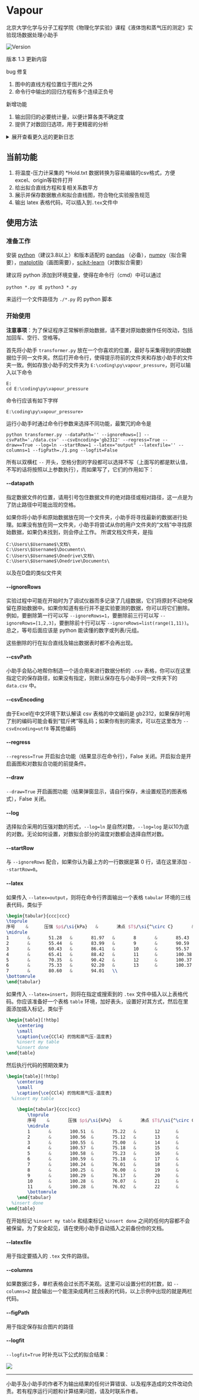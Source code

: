 # Vapour
北京大学化学与分子工程学院《物理化学实验》课程《液体饱和蒸气压的测定》实验现场数据处理小助手

![Version](https://img.shields.io/badge/Version-1.3-blue.svg)

版本 1.3 更新内容

bug 修复

1. 图中的直线方程位置位于图片之外
2. 命令行中输出的回归方程有多个连续正负号

新增功能

1. 输出回归的必要统计量，以便计算各类不确定度
2. 提供了对数回归选项，用于更精密的分析

<details>
<summary>展开查看更久远的更新日志</summary>

 ---	
	
版本 1.2 更新内容
	
bug 修复

1. 大量琐碎的画图问题
2. 输出的latex表格温度标签和压力标签写反

新增功能
1. 在图中显示直线方程和r<sup>2</sup>
2. 保存图片到指定位置
	
 ---
	
版本 1.1 更新内容
	
新增功能
1. 使得所绘制的直线拟合图符合物化实验报告的要求	
	
---
	
版本 1.0.5 更新内容
	
bug 修复
	
1. 修复了文件末尾空行导致的崩溃
2. 提高了解析数据文件的健壮性

新增功能
1. 支持了用户文档位于D盘的情况

---

版本 1.0 更新内容
	
bug 修复
1. 命令行参数 `--draw=False` 时仍然会弹窗画图
2. 在删去多行时命令行参数 `--startRow=0` 无效果
3. 不添加 `--ignoreRows` 时程序崩溃

新增功能
1. 可以输出 latex 表格代码，并插入到`.tex`文件的指定位置
	
---
</details>


## 当前功能

1. 将温度-压力计采集的 \*Hold.txt 数据转换为容易编辑的csv格式，方便excel、origin等软件打开
2. 给出拟合直线方程和复相关系数平方
3. 展示并保存数据散点和拟合直线图，符合物化实验报告规范
4. 输出 latex 表格代码，可以插入到`.tex`文件中


## 使用方法

### 准备工作

安装 [python](https://www.python.org)（建议3.8以上）和版本适配的 [pandas](https://pandas.pydata.org) （必备），[numpy](https://numpy.org)（拟合需要），[matplotlib](https://matplotlib.org)（画图需要），[scikit-learn](https://scikit-learn.org/stable/index.html)（对数拟合需要）

建议将 python 添加到环境变量，使得在命令行（cmd）中可以通过

```
python *.py 或 python3 *.py
```

来运行一个文件路径为 `./*.py` 的 python 脚本

### 开始使用

**注意事项**：为了保证程序正常解析原始数据，请不要对原始数据作任何改动，包括加回车、空行、空格等。

首先将小助手 `transformer.py` 放在一个你喜欢的位置，最好与采集得到的原始数据位于同一文件夹。然后打开命令行，使得提示符前的文件夹和存放小助手的文件夹一致。例如存放小助手的文件夹为 `E:\coding\py\vapour_pressure`，则可以输入以下命令

```
E:
cd E:\coding\py\vapour_pressure
```

命令行应该有如下字样

```
E:\coding\py\vapour_pressure>
```

运行小助手时通过命令行参数来选择不同功能，最繁冗的命令是

```
python transformer.py --dataPath='' --ignoreRows=[] --csvPath='./data.csv' --csvEncoding='gb2312' --regress=True --draw==True --log=ln --startRow=1 --latex="output" --latexfile='' --columns=1 --figPath=./1.png --logfit=False
```

所有以双横杠 `--` 开头，空格分割的字段都可以选择不写（上面写的都是默认值，不写的话将按照以上参数执行），而如果写了，它们的作用如下：

#### --datapath

指定数据文件的位置，请用引号包住数据文件的绝对路径或相对路径，这一点是为了防止路径中可能出现的空格。

如果你将小助手和原始数据放在同一个文件夹，小助手将寻找最新的数据进行处理。如果没有放在同一文件夹，小助手将尝试从你的用户文件夹的“文档”中寻找原始数据，如果仍未找到，则会停止工作。
所谓文档文件夹，是指
```
C:\Users\$Username$\文档\
C:\Users\$Username$\Documents\
C:\Users\$Username$\Onedrive\文档\
C:\Users\$Username$\Onedrive\Documents\
```
以及在D盘的类似文件夹

#### --ignoreRows

实验过程中可能在开始时为了调试仪器而多记录了几组数据，它们将原封不动地保留在原始数据中。如果你知道有些行并不是实验要测的数据，你可以将它们删除。例如，要删除第一行可以写 `--ignoreRows=1`，要删除前三行可以写 `--ignoreRows=[1,2,3]`，要删除前十行可以写 `--ignoreRows=list(range(1,11))`。总之，等号后面应该是 python 能读懂的数字或列表/元组。

这些删除的行在拟合直线及输出数据表时都不会再出现。

#### --csvPath

小助手会贴心地帮你制造一个适合用来进行数据分析的 `.csv` 表格，你可以在这里指定它的保存路径，如果没有指定，则默认保存在与小助手同一文件夹下的 `data.csv` 中。

#### --csvEncoding

由于Excel在中文环境下默认解读 csv 表格的中文编码是 gb2312，如果保存时用了别的编码可能会看到“锟斤拷”等乱码；如果你有别的需求，可以在这里改为 `--csvEncoding=utf8` 等其他编码

#### --regress

`--regress=True` 开启拟合功能（结果显示在命令行），False 关闭。开启拟合是开启画图和对数拟合功能的前提条件。

#### --draw

`--draw=True` 开启画图功能（结果弹窗显示，请自行保存，未设置规范的图表格式），False 关闭。

#### --log

选择拟合采用的压强对数的形式，`--log=ln` 是自然对数，`--log=log` 是以10为底的对数。无论如何设置，对数拟合部分的温度对数都会选择自然对数。

#### --startRow

与 `--ignoreRows` 配合，如果你认为最上方的一行数据是第 0 行，请在这里添加 `--startRow=0`。

#### --latex

如果传入 `--latex=output`，则将在命令行界面输出一个表格 `tabular` 环境的三线表代码，类似于
```latex
\begin{tabular}{ccc|ccc}
\toprule
序号    &      压强 $p$/\si{kPa}   &       沸点 $T$/\si{^\circ C}       &       序号    &       压强 $p$/\si{kPa}   &       沸点 $T$/\si{^\circ C}      \\
\midrule
1       &       51.28   &       81.97   &       8       &       85.43   &       95.59   \\
2       &       55.44   &       83.99   &       9       &       90.59   &       97.20   \\
3       &       60.43   &       86.41   &       10      &       95.57   &       98.68   \\
4       &       65.41   &       88.42   &       11      &       100.38  &       100.00  \\
5       &       70.35   &       90.42   &       12      &       100.37  &       100.00  \\
6       &       75.33   &       92.20   &       13      &       100.37  &       100.00  \\
7       &       80.60   &       94.01   \\
\bottomrule
\end{tabular}
```
如果传入 `--latex=insert`，则将在指定或搜索到的 `.tex` 文件中插入以上表格代码。你应该准备好一个表格 `table` 环境，加好表头，设置好对其方式，然后在里面添加插入标记，类似于
```latex
\begin{table}[!htbp]
	\centering
	\small
	\caption{\ce{CCl4} 的饱和蒸气压-温度表}
	%insert my table
  	%insert done
\end{table}
```
然后执行代码的预期效果为
```latex
\begin{table}[!htbp]
	\centering
	\small
	\caption{\ce{CCl4} 的饱和蒸气压-温度表}
  %insert my table
  
	\begin{tabular}{ccc|ccc}
		\toprule
		序号    &       压强 $p$/\si{kPa}   &       沸点 $T$/\si{^\circ C}       &       序号    &      压强 $p$/\si{kPa}   &       沸点 $T$/\si{^\circ C}      \\
		\midrule
		1       &       100.51  &       75.22   &       12      &       100.27  &       76.00   \\
		2       &       100.56  &       75.12   &       13      &       95.77   &       74.46   \\
		3       &       100.55  &       75.00   &       14      &       90.72   &       72.79   \\
		4       &       100.57  &       75.18   &       15      &       85.42   &       70.86   \\
		5       &       100.58  &       75.23   &       16      &       80.01   &       68.71   \\
		6       &       100.59  &       75.18   &       17      &       75.56   &       66.90   \\
		7       &       100.24  &       76.01   &       18      &       70.38   &       64.88   \\
		8       &       100.25  &       76.00   &       19      &       65.62   &       62.81   \\
		9       &       100.29  &       76.17   &       20      &       60.48   &       60.45   \\
		10      &       100.28  &       76.07   &       21      &       55.21   &       57.94   \\
		11      &       100.28  &       76.02   &       22      &       50.39   &       55.32   \\
		\bottomrule
	\end{tabular}
  %insert done
\end{table}
```
在开始标记 `%insert my table` 和结束标记 `%insert done` 之间的任何内容都不会被保留。为了安全起见，请在使用小助手自动插入之前备份你的文档。

#### --latexfile
用于指定要插入的 `.tex` 文件的路径。

#### --columns
如果数据过多，单栏表格会过长而不美观。这里可以设置分栏的栏数，如 `--columns=2` 就会输出一个能渲染成两栏三线表的代码，以上示例中出现的就是两栏代码。

#### --figPath
用于指定保存拟合图片的路径

#### --logfit
`--logfit=True` 时补充以下公式的拟合结果：

![](http://latex.codecogs.com/gif.latex?\\ln\frac{p}{p^\ominus}=-\frac{A}{T}+B+C\ln{T/\mathrm{K}})

---

小助手及小助手的作者不为输出结果的任何计算错误、以及程序造成的文件改动负责。若有程序运行问题和计算结果问题，请及时联系作者。

